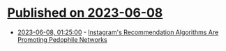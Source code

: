# [Published on 2023-06-08](index.md)

* [2023-06-08, 01:25:00](https://tech.slashdot.org/story/23/06/07/2147235/instagrams-recommendation-algorithms-are-promoting-pedophile-networks?utm_source=rss1.0mainlinkanon&utm_medium=feed) - [Instagram's Recommendation Algorithms Are Promoting Pedophile Networks](https://tech.slashdot.org/story/23/06/07/2147235/instagrams-recommendation-algorithms-are-promoting-pedophile-networks?utm_source=rss1.0mainlinkanon&utm_medium=feed)
